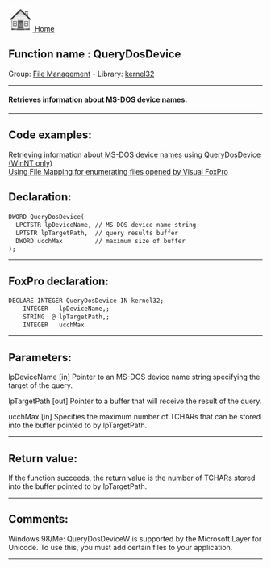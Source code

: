 [<img src="../../images/home.png"> Home ](https://github.com/VFPX/Win32API)  

## Function name : QueryDosDevice
Group: [File Management](../../functions_group.md#File_Management)  -  Library: [kernel32](../../libraries.md#kernel32)  
***  


#### Retrieves information about MS-DOS device names.
***  


## Code examples:
[Retrieving information about MS-DOS device names using QueryDosDevice (WinNT only)](../../samples/sample_241.md)  
[Using File Mapping for enumerating files opened by Visual FoxPro](../../samples/sample_473.md)  

## Declaration:
```foxpro  
DWORD QueryDosDevice(
  LPCTSTR lpDeviceName, // MS-DOS device name string
  LPTSTR lpTargetPath,  // query results buffer
  DWORD ucchMax         // maximum size of buffer
);  
```  
***  


## FoxPro declaration:
```foxpro  
DECLARE INTEGER QueryDosDevice IN kernel32;
	INTEGER   lpDeviceName,;
	STRING  @ lpTargetPath,;
	INTEGER   ucchMax  
```  
***  


## Parameters:
lpDeviceName 
[in] Pointer to an MS-DOS device name string specifying the target of the query. 

lpTargetPath 
[out] Pointer to a buffer that will receive the result of the query. 

ucchMax 
[in] Specifies the maximum number of TCHARs that can be stored into the buffer pointed to by lpTargetPath.   
***  


## Return value:
If the function succeeds, the return value is the number of TCHARs stored into the buffer pointed to by lpTargetPath.   
***  


## Comments:
Windows 98/Me: QueryDosDeviceW is supported by the Microsoft Layer for Unicode. To use this, you must add certain files to your application.  
  
***  

